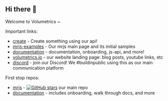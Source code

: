 ## Hi there 👋

Welcome to Volumetrics ~

Important links:
- [create](https://create.mrjs.io/) - Create something using our api!
- [mrjs-examples](https://mrjs.io/) - Our mrjs main page and its initial samples
- [documentation](https://docs.mrs.io) - documentation, onboarding, js-api, and more!
- [volumetrics.io](https://volumetrics.io) - our website landing page: blog posts, youtube links, etc
- [discord](https://discord.gg/volumetrics) - join our Discord! We #buildinpublic using this as our main communication platform

First stop repos:
- [mrjs](https://github.com/Volumetrics-io/mrjs) - [![GitHub stars](https://img.shields.io/github/stars/volumetrics-io/mrjs.svg?style=social&label=Star)](https://github.com/volumetrics-io/mrjs) our main repo
- [documentation](https://github.com/Volumetrics-io/documentation) - includes onboarding, walk through docs, and more
